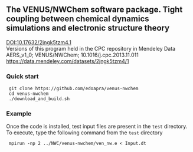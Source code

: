 ## The VENUS/NWChem software package. Tight coupling between chemical dynamics simulations and electronic structure theory  
[DOI:10.17632/2jngk5tzm4.1](http://dx.doi.org/10.17632/2jngk5tzm4.1)  
Versions of this program held in the CPC repository in Mendeley Data
 AERS_v1_0; VENUS/NWChem; 10.1016/j.cpc.2013.11.011  
https://data.mendeley.com/datasets/2jngk5tzm4/1

### Quick start
```
 git clone https://github.com/edoapra/venus-nwchem
 cd venus-nwchem
 ./download_and_build.sh
 ```
 
 ### Example
 
Once the code is installed, test input files are present in the `test` directory.  
To execute, type the following command from the `test` directory
```
 mpirun -np 2 ../NWC/venus-nwchem/ven_nw.e < Input.dt
 ```



